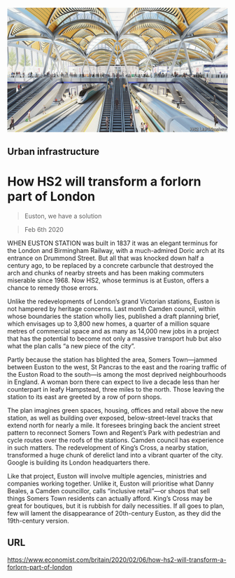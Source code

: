 ![](./images/20200208_BRP002_0.jpg)

## Urban infrastructure

# How HS2 will transform a forlorn part of London

> Euston, we have a solution

> Feb 6th 2020

WHEN EUSTON STATION was built in 1837 it was an elegant terminus for the London and Birmingham Railway, with a much-admired Doric arch at its entrance on Drummond Street. But all that was knocked down half a century ago, to be replaced by a concrete carbuncle that destroyed the arch and chunks of nearby streets and has been making commuters miserable since 1968. Now HS2, whose terminus is at Euston, offers a chance to remedy those errors.

Unlike the redevelopments of London’s grand Victorian stations, Euston is not hampered by heritage concerns. Last month Camden council, within whose boundaries the station wholly lies, published a draft planning brief, which envisages up to 3,800 new homes, a quarter of a million square metres of commercial space and as many as 14,000 new jobs in a project that has the potential to become not only a massive transport hub but also what the plan calls “a new piece of the city”.

Partly because the station has blighted the area, Somers Town—jammed between Euston to the west, St Pancras to the east and the roaring traffic of the Euston Road to the south—is among the most deprived neighbourhoods in England. A woman born there can expect to live a decade less than her counterpart in leafy Hampstead, three miles to the north. Those leaving the station to its east are greeted by a row of porn shops.

The plan imagines green spaces, housing, offices and retail above the new station, as well as building over exposed, below-street-level tracks that extend north for nearly a mile. It foresees bringing back the ancient street pattern to reconnect Somers Town and Regent’s Park with pedestrian and cycle routes over the roofs of the stations. Camden council has experience in such matters. The redevelopment of King’s Cross, a nearby station, transformed a huge chunk of derelict land into a vibrant quarter of the city. Google is building its London headquarters there.

Like that project, Euston will involve multiple agencies, ministries and companies working together. Unlike it, Euston will prioritise what Danny Beales, a Camden councillor, calls “inclusive retail”—or shops that sell things Somers Town residents can actually afford. King’s Cross may be great for boutiques, but it is rubbish for daily necessities. If all goes to plan, few will lament the disappearance of 20th-century Euston, as they did the 19th-century version.

## URL

https://www.economist.com/britain/2020/02/06/how-hs2-will-transform-a-forlorn-part-of-london
